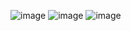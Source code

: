 ![image](https://user-images.githubusercontent.com/51879052/186101102-c141a3f8-8c98-4402-bed2-ae3d6fd8554e.png)
![image](https://user-images.githubusercontent.com/51879052/186101328-7fc6a526-68a8-43ae-9a1d-88b4539f3a3e.png)
![image](https://user-images.githubusercontent.com/51879052/186101416-7523862e-b8c4-4371-a023-192da186066c.png)
